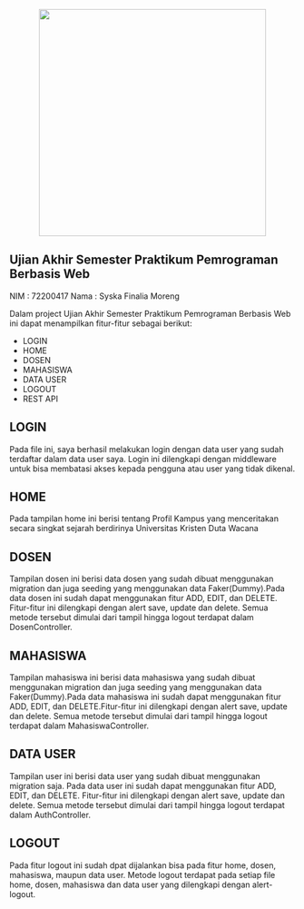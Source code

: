 <p align="center"><a href="https://laravel.com" target="_blank"><img src="https://raw.githubusercontent.com/laravel/art/master/logo-lockup/5%20SVG/2%20CMYK/1%20Full%20Color/laravel-logolockup-cmyk-red.svg" width="400"></a></p>

<p align="center">
<a href="https://sfmblog.000webhostapp.com/login"></a>
</p>

## Ujian Akhir Semester Praktikum Pemrograman Berbasis Web

NIM     : 72200417
Nama    : Syska Finalia Moreng

Dalam project Ujian Akhir Semester Praktikum Pemrograman Berbasis Web ini dapat menampilkan fitur-fitur sebagai berikut:
- LOGIN
- HOME
- DOSEN
- MAHASISWA
- DATA USER
- LOGOUT
- REST API

## LOGIN
Pada file ini, saya berhasil melakukan login dengan data user yang sudah terdaftar dalam data user saya. Login ini dilengkapi dengan middleware untuk bisa membatasi akses kepada pengguna atau user yang tidak dikenal.
## HOME
Pada tampilan home ini berisi tentang Profil Kampus yang menceritakan secara singkat sejarah berdirinya Universitas Kristen Duta Wacana
## DOSEN
Tampilan dosen ini berisi data dosen yang sudah dibuat menggunakan migration dan juga seeding yang menggunakan data Faker(Dummy).Pada data dosen ini sudah dapat menggunakan fitur ADD, EDIT, dan DELETE. Fitur-fitur ini dilengkapi dengan alert save, update dan delete. Semua metode tersebut dimulai dari tampil hingga logout terdapat dalam DosenController. 
## MAHASISWA
Tampilan mahasiswa ini berisi data mahasiswa yang sudah dibuat menggunakan migration dan juga seeding yang menggunakan data Faker(Dummy).Pada data mahasiswa ini sudah dapat menggunakan fitur ADD, EDIT, dan DELETE.Fitur-fitur ini dilengkapi dengan alert save, update dan delete. Semua metode tersebut dimulai dari tampil hingga logout terdapat dalam MahasiswaController. 
## DATA USER
Tampilan user ini berisi data user  yang sudah dibuat menggunakan migration saja. Pada data user ini sudah dapat menggunakan fitur ADD, EDIT, dan DELETE. Fitur-fitur ini dilengkapi dengan alert save, update dan delete. Semua metode tersebut dimulai dari tampil hingga logout terdapat dalam AuthController. 
## LOGOUT
Pada fitur logout ini sudah dpat dijalankan bisa pada fitur home, dosen, mahasiswa, maupun data user. Metode logout terdapat pada setiap file home, dosen, mahasiswa dan data user yang dilengkapi dengan alert-logout.
